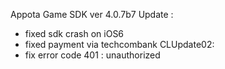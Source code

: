 Appota Game SDK ver 4.0.7b7
Update :
+ fixed sdk crash on iOS6
+ fixed payment via techcombank
CLUpdate02:
+ fix error code 401 : unauthorized 